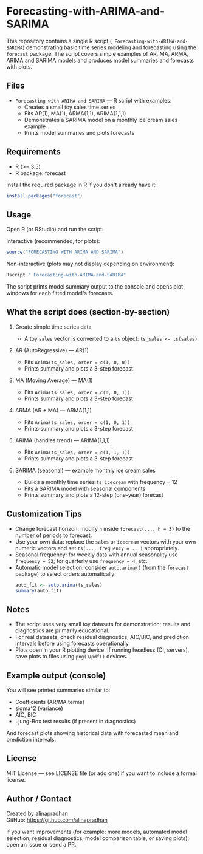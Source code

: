 # Forecasting-with-ARIMA-and-SARIMA


This repository contains a single R script (` Forecasting-with-ARIMA-and-SARIMA`) demonstrating basic time series modeling and forecasting using the `forecast` package. The script covers simple examples of AR, MA, ARMA, ARIMA and SARIMA models and produces model summaries and forecasts with plots.

## Files
- `Forecasting with ARIMA and SARIMA` — R script with examples:
  - Creates a small toy sales time series
  - Fits AR(1), MA(1), ARMA(1,1), ARIMA(1,1,1)
  - Demonstrates a SARIMA model on a monthly ice cream sales example
  - Prints model summaries and plots forecasts

## Requirements
- R (>= 3.5)
- R package: forecast

Install the required package in R if you don't already have it:
```r
install.packages("forecast")
```

## Usage

Open R (or RStudio) and run the script:

Interactive (recommended, for plots):
```r
source("FORECASTING WITH ARIMA AND SARIMA")
```

Non-interactive (plots may not display depending on environment):
```bash
Rscript " Forecasting-with-ARIMA-and-SARIMA"
```

The script prints model summary output to the console and opens plot windows for each fitted model's forecasts.

## What the script does (section-by-section)

1. Create simple time series data
   - A toy `sales` vector is converted to a `ts` object: `ts_sales <- ts(sales)`

2. AR (AutoRegressive) — AR(1)
   - Fits `Arima(ts_sales, order = c(1, 0, 0))`
   - Prints summary and plots a 3-step forecast

3. MA (Moving Average) — MA(1)
   - Fits `Arima(ts_sales, order = c(0, 0, 1))`
   - Prints summary and plots a 3-step forecast

4. ARMA (AR + MA) — ARMA(1,1)
   - Fits `Arima(ts_sales, order = c(1, 0, 1))`
   - Prints summary and plots a 3-step forecast

5. ARIMA (handles trend) — ARIMA(1,1,1)
   - Fits `Arima(ts_sales, order = c(1, 1, 1))`
   - Prints summary and plots a 3-step forecast

6. SARIMA (seasonal) — example monthly ice cream sales
   - Builds a monthly time series `ts_icecream` with frequency = 12
   - Fits a SARIMA model with seasonal components
   - Prints summary and plots a 12-step (one-year) forecast

## Customization Tips

- Change forecast horizon: modify `h` inside `forecast(..., h = 3)` to the number of periods to forecast.
- Use your own data: replace the `sales` or `icecream` vectors with your own numeric vectors and set `ts(..., frequency = ...)` appropriately.
- Seasonal frequency: for weekly data with annual seasonality use `frequency = 52`; for quarterly use `frequency = 4`, etc.
- Automatic model selection: consider `auto.arima()` (from the `forecast` package) to select orders automatically:
  ```r
  auto_fit <- auto.arima(ts_sales)
  summary(auto_fit)
  ```

## Notes

- The script uses very small toy datasets for demonstration; results and diagnostics are primarily educational.
- For real datasets, check residual diagnostics, AIC/BIC, and prediction intervals before using forecasts operationally.
- Plots open in your R plotting device. If running headless (CI, servers), save plots to files using `png()`/`pdf()` devices.

## Example output (console)
You will see printed summaries similar to:
- Coefficients (AR/MA terms)
- sigma^2 (variance)
- AIC, BIC
- Ljung-Box test results (if present in diagnostics)

And forecast plots showing historical data with forecasted mean and prediction intervals.

## License
MIT License — see LICENSE file (or add one) if you want to include a formal license.

## Author / Contact
Created by alinapradhan  
GitHub: https://github.com/alinapradhan

If you want improvements (for example: more models, automated model selection, residual diagnostics, model comparison table, or saving plots), open an issue or send a PR.
